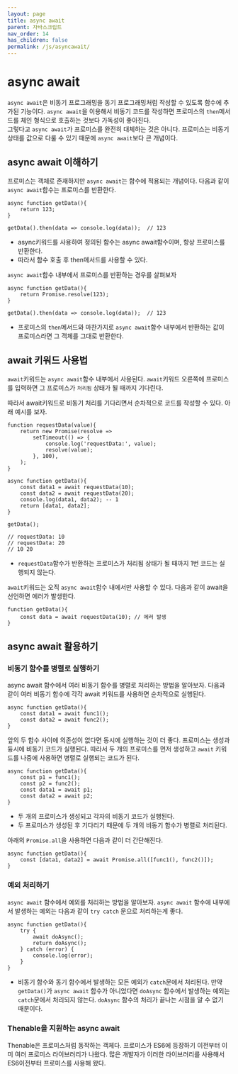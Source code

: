 ```yaml
---
layout: page
title: async await
parent: 자바스크립트
nav_order: 14
has_children: false
permalink: /js/asyncawait/
---
```


# async await

`async await`은 비동기 프로그래밍을 동기 프로그래밍처럼 작성할 수 있도록 함수에 추가된 기능이다. `async await`을 이용해서 비동기 코드를 작성하면 프로미스의 `then`메서드를 체인 형식으로 호출하는 것보다 가독성이 좋아진다.  
그렇다고 `async await`가 프로미스를 완전히 대체하는 것은 아니다. 프로미스는 비동기 상태를 값으로 다룰 수 있기 때문에 `async await`보다 큰 개념이다.

## async await 이해하기

프로미스는 객체로 존재하지만 `async await`는 함수에 적용되는 개념이다. 다음과 같이 `async await`함수는 프로미스를 반환한다.

```
async function getData(){
    return 123;
}

getData().then(data => console.log(data));  // 123
```

- async키워드를 사용하여 정의된 함수는 async await함수이며, 항상 프로미스를 반환한다.
- 따라서 함수 호출 후 then메서드를 사용할 수 있다.

`async await`함수 내부에서 프로미스를 반환하는 경우를 살펴보자

```
async function getData(){
    return Promise.resolve(123);
}

getData().then(data => console.log(data));  // 123
```

- 프로미스의 `then`메서드와 마찬가지로 `async await`함수 내부에서 반환하는 값이 프로미스라면 그 객체를 그대로 반환한다.


## await 키워드 사용법

`await`키워드는 `async await`함수 내부에서 사용된다. `await`키워드 오른쪽에 프로미스를 입력하면 그 프로미스가 `처리됨` 상태가 될 때까지 기다린다.

따라서 await키워드로 비동기 처리를 기다리면서 순차적으로 코드를 작성할 수 있다. 아래 예시를 보자.

```
function requestData(value){
    return new Promise(resolve => 
        setTimeout(() => {
            console.log('requestData:', value);
            resolve(value);
        }, 100),
    );
}

async function getData(){
    const data1 = await requestData(10);
    const data2 = await requestData(20);
    console.log(data1, data2); -- 1
    return [data1, data2];
}

getData();

// requestData: 10
// requestData: 20
// 10 20
```

- `requestData`함수가 반환하는 프로미스가 처리됨 상태가 될 때까지 1번 코드는 실행되지 않는다.

`await`키워드는 오직 `async await`함수 내에서만 사용할 수 있다. 다음과 같이 await을 선언하면 에러가 발생한다.

```
function getData(){
    const data = await requestData(10); // 에러 발생
}
```

## async await 활용하기

### 비동기 함수를 병렬로 실행하기

async await 함수에서 여러 비동기 함수를 병렬로 처리하는 방법을 알아보자. 다음과 같이 여러 비동기 함수에 각각 await 키워드를 사용하면 순차적으로 실행된다.

```
async function getData(){
    const data1 = await func1();
    const data2 = await func2();
}
```

앞의 두 함수 사이에 의존성이 없다면 동시에 실행하는 것이 더 좋다. 프로미스는 생성과 듕시에 비동기 코드가 실행된다. 따라서 두 개의 프로미스를 먼저 생성하고 `await` 키워드를 나중에 사용하면 병렬로 실행되는 코드가 된다.

```
async function getData(){
    const p1 = func1();
    const p2 = func2();
    const data1 = await p1;
    const data2 = await p2;
}
```

- 두 개의 프로미스가 생성되고 각자의 비동기 코드가 실행된다.
- 두 프로미스가 생성된 후 기다리기 때문에 두 개의 비동기 함수가 병렬로 처리된다.

아래의 `Promise.all`을 사용하면 다음과 같이 더 간단해진다.

```
async function getData(){
    const [data1, data2] = await Promise.all([func1(), func2()]);
}
```

### 예외 처리하기

`async await` 함수에서 예외를 처리하는 방법을 알아보자. `async await` 함수에 내부에서 발생하는 예외는 다음과 같이 `try catch` 문으로 처리하는게 좋다.

```
async function getData(){
    try {
        await doAsync();
        return doAsync();
    } catch (error) {
        console.log(error);
    }
}
```

- 비동기 함수와 동기 함수에서 발생하는 모든 예외가 `catch`문에서 처리된다.
만약 `getData()`가 `async await` 함수가 아니었다면 `doAsync` 함수에서 발생하는 예외는 `catch`문에서 처리되지 않는다. `doAsync` 함수의 처리가 끝나는 시점을 알 수 없기 때문이다.

### Thenable을 지원하는 async await

Thenable은 프로미스처럼 동작하는 객체다. 프로미스가 ES6에 등장하기 이전부터 이미 여러 프로미스 라이브러리가 나왔다. 많은 개발자가 이러한 라이브러리를 사용해서 ES6이전부터 프로미스를 사용해 왔다. 